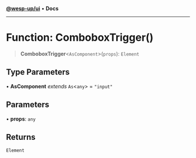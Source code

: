 [**@wesp-up/ui**](../README.md) • **Docs**

***

# Function: ComboboxTrigger()

> **ComboboxTrigger**\<`AsComponent`\>(`props`): `Element`

## Type Parameters

• **AsComponent** *extends* `As`\<`any`\> = `"input"`

## Parameters

• **props**: `any`

## Returns

`Element`
